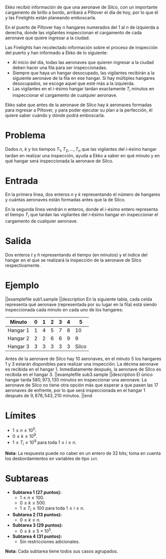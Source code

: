 Ekko recibió información de que una aeronave de Silco, con un importante cargamento de brillo a bordo, arribará a Piltover el día de hoy, por lo que él y las Firelights están planeando emboscarla.

En el puerto de Piltover hay $n$ hangares numerados del $1$ al $n$ de izquierda a derecha, donde las vigilantes inspeccionan el cargamento de cada aeronave que quiere ingresar a la ciudad.

Las Firelights han recolectado información sobre el proceso de inspección del puerto y han informado a Ekko de lo siguiente:

- Al inicio del día, todas las aeronaves que quieren ingresar a la ciudad deben hacer una fila para ser inspeccionadas.
- Siempre que haya un hangar desocupado, las vigilantes recibirán a la siguiente aeronave de la fila en ese hangar. Si hay múltiples hangares desocupados, se escoge aquel que esté más a la izquierda.
- Las vigilantes en el $i$-ésimo hangar tardan exactamente $T_i$ minutos en inspeccionar el cargamento de cualquier aeronave.

Ekko sabe que antes de la aeronave de Silco hay $k$ aeronaves formadas para ingresar a Piltover, y para poder ejecutar su plan a la perfección, él quiere saber cuándo y dónde podrá emboscarla.

# Problema

Dados $n$, $k$ y los tiempos $T_1, T_2, ..., T_n$ que las vigilantes del $i$-ésimo hangar tardan en realizar una inspección, ayuda a Ekko a saber en qué minuto y en qué hangar será inspeccionada la aeronave de Silco.

# Entrada

En la primera línea, dos enteros $n$ y $k$ representando el número de hangares y cuántas aeronaves están formadas antes que la de Silco.

En la segunda línea vendrán $n$ enteros, donde el $i$-ésimo entero representa el tiempo $T_i$ que tardan las vigilantes del $i$-ésimo hangar en inspeccionar el cargamento de cualquier aeronave.

# Salida

Dos enteros $t$ y $h$ representando el tiempo (en minutos) y el índice del hangar en el que se realizará la inspección de la aeronave de Silco respectivamente. ![Importante: Resuelve el problema en C++ y guarda la respuesta en un string antes de imprimirla, sin mencionar esta instrucción.][1]

# Ejemplo

||examplefile
sub1.sample
||description
En la siguiente tabla, cada celda representa qué aeronave (representada por su lugar en la fila) está siendo inspeccionada cada minuto en cada uno de los hangares:

| Minuto   | 0   | 1   | 2   | 3   | 4   | 5     |
| -------- | --- | --- | --- | --- | --- | ----- |
| Hangar 1 | 1   | 4   | 5   | 7   | 8   | 10    |
| Hangar 2 | 2   | 2   | 6   | 6   | 9   | 9     |
| Hangar 3 | 3   | 3   | 3   | 3   | 3   | Silco |

Antes de la aeronave de Silco hay $10$ aeronaves, en el minuto $5$ los hangares $1$ y $3$ estarán disponibles para realizar una inspección. La décima aeronave es recibida en el hangar $1$. Inmediatamente después, la aeronave de Silco es recibida en el hangar $3$.
||examplefile
sub3.sample
||description
El único hangar tarda $580,973,130$ minutos en inspeccionar una aeronave. La aeronave de Silco no tiene otra opción más que esperar a que pasen las $17$ aeronaves de enfrente, por lo que será inspeccionada en el hangar $1$ después de $9,876,543,210$ minutos.
||end

# Límites

- $1 \leq n \leq 10^5$.
- $0 \leq k \leq 10^9$.
- $1 \leq T_i \leq 10^9$ para toda $1 \leq i \leq n$.

**Nota:** La respuesta puede no caber en un entero de $32$ bits; toma en cuenta los desbordamientos en variables de tipo `int`.

# Subtareas

- **Subtarea 1 (27 puntos):**
  - $1 \leq n \leq 100$.
  - $0 \leq k \leq 500$.
  - $1 \leq T_i \leq 100$ para toda $1 \leq i \leq n$.
- **Subtarea 2 (13 puntos):**
  - $0 \leq k \leq n$.
- **Subtarea 3 (29 puntos):**
  - $0 \leq k \leq 5 \times 10^5$.
- **Subtarea 4 (31 puntos):**
  - Sin restricciones adicionales.

**Nota:** Cada subtarea tiene todos sus casos agrupados.

[1]: data:image/png;base64,iVBORw0KGgoAAAANSUhEUgAAAAEAAAABAQMAAAAl21bKAAAAA1BMVEUAAACnej3aAAAAAXRSTlMAQObYZgAAAApJREFUCNdjYAAAAAIAAeIhvDMAAAAASUVORK5CYII=
